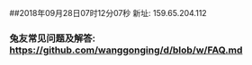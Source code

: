 ##2018年09月28日07时12分07秒 新址: 159.65.204.112
### 兔友常见问题及解答: https://github.com/wanggonging/d/blob/w/FAQ.md
